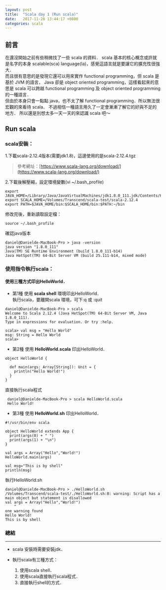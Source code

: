 ```yaml
---
layout: post
title:  "Scala day 1 (Run scala)"
date:   2017-11-28 13:44:17 +0800
categories: scala
---
```


## 前言

在還沒開始之前有些稍微找了一些 scala 的資料．
scala 基本的核心概念或許就是名字的本身 scalable(sca) language(la)，感覺這語言就是要讓它的擴充性很強大．  
而且很有意思的是發現它還可以用來實作 functional programming，但 scala 是基於 JVM 的語言，
Java 卻是 object oriented programming，這樣看起來的意思是 scala 可以跨越 functional programming 及 object oriented programming 的一種語言．  
但由於本身只會一點點 java，也不太了解 functional programming．所以無法很宏觀的來看待 scala．
不過相信一種語言用久了一定會漸漸了解它的好與不足的地方．
所以還是別想太多一天一天的來認識 scala 吧～

## Run scala
### scala安裝：
1.下載scala-2.12.4版本(需要jdk1.8)，這邊使用的是scala-2.12.4.tgz
> 參考網址：[https://www.scala-lang.org/download/](https://www.scala-lang.org/download/)

2.下載後解壓縮，設定環境變數(vi ~/.bash_profile)
```
export JAVA_HOME=/Library/Java/JavaVirtualMachines/jdk1.8.0_111.jdk/Contents/Home
export SCALA_HOME=/Volumes/Transcend/scala-test/scala-2.12.4
export PATH=$JAVA_HOME/bin:$SCALA_HOME/bin:$PATH:~/bin
```
修改完後，重新讀取設定檔：
```
source ~/.bash_profile
```
確認java版本
```console
daniel@Danielde-MacBook-Pro > java -version
java version "1.8.0_111"
Java(TM) SE Runtime Environment (build 1.8.0_111-b14)
Java HotSpot(TM) 64-Bit Server VM (build 25.111-b14, mixed mode)
```


### 使用指令執行scala：
#### 使用三種方式印出HelloWorld．  
* 第1種 使用 **scala shell** 環境印出HelloWorld．  
執行scala，要離開scala 環境，可下:q 或 :quit

```console
daniel@Danielde-MacBook-Pro > scala
Welcome to Scala 2.12.4 (Java HotSpot(TM) 64-Bit Server VM, Java 1.8.0_111).
Type in expressions for evaluation. Or try :help.

scala> val msg = "Hello World"
msg: String = Hello World
scala>
```

* 第2種 使用 **HelloWorld.scala** 印出HelloWorld．  

```console
object HelloWorld {

  def main(args: Array[String]): Unit = {
    println("Hello World!")
  }
}
```
直接執行scala程式

```console
 daniel@Danielde-MacBook-Pro > scala HelloWorld.scala
 Hello World!
```
* 第3種 使用 **HelloWorld.sh** 印出HelloWorld．  

```shell
#!/usr/bin/env scala

object HelloWorld extends App {
  print(args(0) + " ")
  print(args(1) + "\n")
}

val args = Array("Hello","World!")
HelloWorld.main(args)

val msg="This is by shell"
println(msg)
```
執行HelloWorld.sh
```console
daniel@Danielde-MacBook-Pro > ./HelloWorld.sh
/Volumes/Transcend/scala-test/./HelloWorld.sh:8: warning: Script has a main object but statement is disallowed
val args = Array("Hello","World!")
    ^
one warning found
Hello World!
This is by shell
```

### 總結
- - -
* scala 安裝時需要安裝jdk．

* 執行scala有三種方式：
  1. 使用scala shell．
  2. 使用scala直接執行scala程式．
  3. 直接執行shell的方式．

